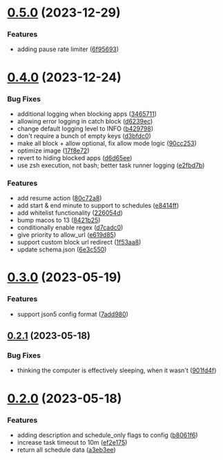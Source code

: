 # [0.5.0](https://github.com/iloveitaly/hyper-focus/compare/v0.4.0...v0.5.0) (2023-12-29)


### Features

* adding pause rate limiter ([6f95693](https://github.com/iloveitaly/hyper-focus/commit/6f95693eff0d7f13ff547f12473130e50abefb0c))



# [0.4.0](https://github.com/iloveitaly/hyper-focus/compare/v0.3.0...v0.4.0) (2023-12-24)


### Bug Fixes

* additional logging when blocking apps ([3465711](https://github.com/iloveitaly/hyper-focus/commit/3465711e6be29779847f8ccf856fa0db2edbba5f))
* allowing error logging in catch block ([d6239ec](https://github.com/iloveitaly/hyper-focus/commit/d6239ecb6dd1583cff7fbe8b91bae4333591dec7))
* change default logging level to INFO ([b429798](https://github.com/iloveitaly/hyper-focus/commit/b429798f8848036eda5c5d0aed920ba2f56c8a2d))
* don't require a bunch of empty keys ([d3bfdc0](https://github.com/iloveitaly/hyper-focus/commit/d3bfdc014e02ab1656adacb1e6de613a71ff528e))
* make all block + allow optional, fix allow mode logic ([90cc253](https://github.com/iloveitaly/hyper-focus/commit/90cc2536067a771b2c370b4b700a1ec988357a63))
* optimize image ([17f8e72](https://github.com/iloveitaly/hyper-focus/commit/17f8e72b3f6d5c8d3b903a9499c2b30c48df486f))
* revert to hiding blocked apps ([d6d65ee](https://github.com/iloveitaly/hyper-focus/commit/d6d65eebd3683b863e11cedbec742793295e7a60))
* use zsh execution, not bash; better task runner logging ([e2fbd7b](https://github.com/iloveitaly/hyper-focus/commit/e2fbd7bd2c550b8c01ea149f5df1200f93ebeb7d))


### Features

* add resume action ([80c72a8](https://github.com/iloveitaly/hyper-focus/commit/80c72a845238ee1dfba08307c80bf0239df6051c))
* add start & end minute to support to schedules ([e8414ff](https://github.com/iloveitaly/hyper-focus/commit/e8414ffb5b6cc498d48d38a8c11481d196abd7ec))
* add whitelist functionality ([226054d](https://github.com/iloveitaly/hyper-focus/commit/226054d38314b55765e12ffd7d558432eb47818e))
* bump macos to 13 ([8421b25](https://github.com/iloveitaly/hyper-focus/commit/8421b25df421f1fa02bc1a6421250ecaef29d4dc))
* conditionally enable regex ([d7cadc0](https://github.com/iloveitaly/hyper-focus/commit/d7cadc0bf6e10216cf589790bde15de103fa96d3))
* give priority to allow_url ([e619d85](https://github.com/iloveitaly/hyper-focus/commit/e619d85ecd0bef4ca3a03aa38607af25c7a11eb7))
* support custom block url redirect ([1f53aa8](https://github.com/iloveitaly/hyper-focus/commit/1f53aa8d083f58343b1c388686fbce9658e3d16b))
* update schema.json ([6e3c550](https://github.com/iloveitaly/hyper-focus/commit/6e3c55007e409523d7aee94f3019c284b779309f))



# [0.3.0](https://github.com/iloveitaly/hyper-focus/compare/v0.2.1...v0.3.0) (2023-05-19)


### Features

* support json5 config format ([7add980](https://github.com/iloveitaly/hyper-focus/commit/7add980bce18915b7c576203e11e1928f3921f29))



## [0.2.1](https://github.com/iloveitaly/hyper-focus/compare/v0.2.0...v0.2.1) (2023-05-18)


### Bug Fixes

* thinking the computer is effectively sleeping, when it wasn't ([901fd4f](https://github.com/iloveitaly/hyper-focus/commit/901fd4ff88eb71b7c1784e7d7346732ab2f62478))



# [0.2.0](https://github.com/iloveitaly/hyper-focus/compare/v0.1.10...v0.2.0) (2023-05-18)


### Features

* adding description and schedule_only flags to config ([b8061f6](https://github.com/iloveitaly/hyper-focus/commit/b8061f6b291352787d04c3aef99f2cfd759037ba))
* increase task timeout to 10m ([ef2e175](https://github.com/iloveitaly/hyper-focus/commit/ef2e175b0cbe3f0976d5d415e7f975f3bcdc5e7f))
* return all schedule data ([a3eb3ee](https://github.com/iloveitaly/hyper-focus/commit/a3eb3ee257c31c824e79cf6d5af891547c7fe67c))



